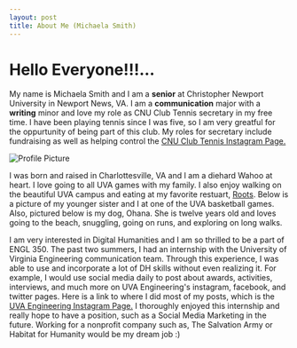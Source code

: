 ```yaml
---
layout: post
title: About Me (Michaela Smith)
---
```


# Hello Everyone!!!...
My name is Michaela Smith and I am a **senior** at Christopher Newport University in Newport News, VA. I am a **communication** major with a **writing** minor and love my role as CNU Club Tennis secretary in my free time. I have been playing tennis since I was five, so I am very greatful for the oppurtunity of being part of this club. My roles for secretary include fundraising as well as helping control the [CNU Club Tennis Instagram Page.](https://www.instagram.com/cnuclubtennis/)  

![Profile Picture](https://mmsi7.github.io/Mmsi7/images/profile.jpg) 

I was born and raised in Charlottesville, VA and I am a diehard Wahoo at heart. I love going to all UVA games with my family. I also enjoy walking on the beautiful UVA campus and eating at my favorite restuart, [Roots](https://www.rootsnaturalkitchen.com/). Below is a picture of my younger sister and I at one of the UVA basketball games. Also, pictured below is my dog, Ohana. She is twelve years old and loves going to the beach, snuggling, going on runs, and exploring on long walks. 


I am very interested in Digital Humanities and I am so thrilled to be a part of ENGL 350. The past two summers, I had an internship with the University of Virginia Engineering communication team. Through this experience, I was able to use and incorporate a lot of DH skills without even realizing it. For example, I would use social media daily to post about awards, activities, interviews, and much more on UVA Engineering's instagram, facebook, and twitter pages. Here is a link to where I did most of my posts, which is the [UVA Engineering Instagram Page.](https://www.instagram.com/uvaengineering/?hl=en) I thoroughly enjoyed this internship and really hope to have a position, such as a Social Media Marketing in the future. Working for a nonprofit company such as, The Salvation Army or Habitat for Humanity would be my dream job :) 





